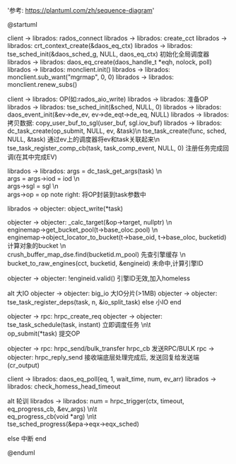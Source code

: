 '参考: https://plantuml.com/zh/sequence-diagram'

@startuml

client -> librados: rados_connect
librados -> librados: create_cct
librados -> librados: crt_context_create(&daos_eq_ctx)
librados -> librados: tse_sched_init(&daos_sched_g, NULL, daos_eq_ctx) 初始化全局调度器
librados -> librados: daos_eq_create(daos_handle_t *eqh, nolock, poll)
librados -> librados: monclient.init()
librados -> librados: monclient.sub_want("mgrmap", 0, 0)
librados -> librados: monclient.renew_subs()


client -> librados: OP(如:rados_aio_write)
librados -> librados: 准备OP
librados -> librados: tse_sched_init(&sched, NULL, 0)
librados -> librados: daos_event_init(&ev->de_ev, ev->de_eqt->de_eq, NULL)
librados -> librados: 拷贝数据: copy_user_buf_to_sgl(user_buf, sgl.iov_buf)
librados -> librados: dc_task_create(op_submit, NULL, ev, &task)\n  tse_task_create(func, sched, NULL, &task) 通过ev上的调度器将ev和task关联起来\n  tse_task_register_comp_cb(task, task_comp_event, NULL, 0) 注册任务完成回调(在其中完成EV)

librados -> librados: args = dc_task_get_args(task) \n\
args = args->iod	= iod  \n\
args->sgl	= sgl \n\
args->op = op
note right: 将OP封装到task参数中

 


librados -> objecter: object_write(*task)

objecter -> objecter: _calc_target(&op->target, nullptr)  \n  \
enginemap->get_bucket_pool(t->base_oloc.pool) \n  \
enginemap->object_locator_to_bucket(t->base_oid, t->base_oloc, bucketid) 计算对象的bucket  \n  \
crush_buffer_map_dse.find(bucketid.m_pool) 先查引擎缓存   \n  \
bucket_to_raw_engines(cct, bucketid, &engineid) 未命中,计算引擎ID



objecter -> objecter: !engineid.valid() 引擎ID无效,加入homeless

alt 大IO
objecter -> objecter: big_io 大IO分片(>1MB)
objecter -> objecter: tse_task_register_deps(task, n, &io_split_task)
else 小IO
end

objecter -> rpc: hrpc_create_req
objecter -> objecter: tse_task_schedule(task, instant) 立即调度任务 \n\t\
op_submit(*task) 提交OP

objecter -> rpc: hrpc_send/bulk_transfer hrpc_cb 发送RPC/BULK
rpc -> objecter: hrpc_reply_send 接收端底层处理完成后, 发送回复给发送端(cr_output)


client -> librados: daos_eq_poll(eq, 1, wait_time, num, ev_arr)
librados -> librados: check_homess_head_timeout

alt 轮训
librados -> librados: num = hrpc_trigger(ctx, timeout, eq_progress_cb, &ev_args) \n\t\
eq_progress_cb(void *arg) \n\t\
tse_sched_progress(&epa->eqx->eqx_sched)


else 中断
end




@enduml

